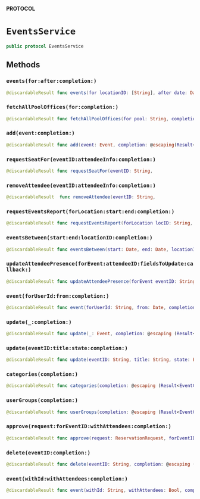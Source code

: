 **PROTOCOL**

# `EventsService`

```swift
public protocol EventsService
```

## Methods
### `events(for:after:completion:)`

```swift
@discardableResult func events(for locationID: [String], after date: Date, completion: @escaping (Result<EventFilterResponse, Error>) -> ()) -> BCGAPICore.Operation?
```

### `fetchAllPoolOffices(for:completion:)`

```swift
@discardableResult func fetchAllPoolOffices(for pool: String, completion: @escaping(Result<PoolOfficeModel, Error>) -> Void ) -> BCGAPICore.Operation?
```

### `add(event:completion:)`

```swift
@discardableResult func add(event: Event, completion: @escaping(Result<CreateEventResult, Error>) -> Void) -> BCGAPICore.Operation?
```

### `requestSeatFor(eventID:attendeeInfo:completion:)`

```swift
@discardableResult func requestSeatFor(eventID: String,
```

### `removeAttendee(eventID:attendeeInfo:completion:)`

```swift
@discardableResult  func removeAttendee(eventID: String,
```

### `requestEventsReport(forLocation:start:end:completion:)`

```swift
@discardableResult func requestEventsReport(forLocation locID: String, start: Date, end: Date, completion: @escaping (Result<Data, Error>) -> ()) -> BCGAPICore.Operation?
```

### `eventsBetween(start:end:locationID:completion:)`

```swift
@discardableResult func eventsBetween(start: Date, end: Date, locationID: [String], completion: @escaping (Result<EventFilterResponse, Error>) -> ()) -> BCGAPICore.Operation?
```

### `updateAttendeePresence(forEvent:attendeeID:fieldsToUpdate:callback:)`

```swift
@discardableResult func updateAttendeePresence(forEvent eventID: String,
```

### `event(forUserId:from:completion:)`

```swift
@discardableResult func event(forUserId: String, from: Date, completion: @escaping (Result<EventResults, Error>) -> ()) -> BCGAPICore.Operation?
```

### `update(_:completion:)`

```swift
@discardableResult func update(_: Event, completion: @escaping (Result<UpdateEventResult, Error>) -> Void) -> BCGAPICore.Operation?
```

### `update(eventID:title:state:completion:)`

```swift
@discardableResult func update(eventID: String, title: String, state: Event.State, completion: @escaping (Result<UpdateEventResult, Error>) -> Void) -> BCGAPICore.Operation?
```

### `categories(completion:)`

```swift
@discardableResult func categories(completion: @escaping (Result<EventCategoryResult, Error>) -> Void) -> BCGAPICore.Operation?
```

### `userGroups(completion:)`

```swift
@discardableResult func userGroups(completion: @escaping (Result<EventGroupsResult, Error>) -> Void) -> BCGAPICore.Operation?
```

### `approve(request:forEventID:withAttendees:completion:)`

```swift
@discardableResult func approve(request: ReservationRequest, forEventID: String, withAttendees: Bool, completion: @escaping (Result<ApproveAttendeeResult, Error>) -> Void) -> BCGAPICore.Operation?
```

### `delete(eventID:completion:)`

```swift
@discardableResult func delete(eventID: String, completion: @escaping (Result<DeleteEventResponse, Error>) -> Void) -> BCGAPICore.Operation?
```

### `event(withId:withAttendees:completion:)`

```swift
@discardableResult func event(withId: String, withAttendees: Bool, completion: @escaping (Result<FetchEventResults, Error>) -> Void) -> BCGAPICore.Operation?
```
